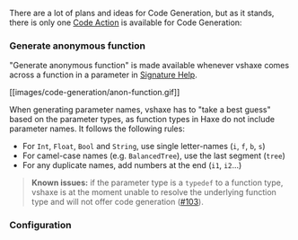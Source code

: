 There are a lot of plans and ideas for Code Generation, but as it stands, there is only one [Code Action](/vshaxe/vshaxe/wiki/Code-Actions) is available for Code Generation:

### Generate anonymous function

"Generate anonymous function" is made available whenever vshaxe comes across a function in a parameter in [Signature Help](/vshaxe/vshaxe/wiki/Signature-Help).

[[images/code-generation/anon-function.gif]]

When generating parameter names, vshaxe has to "take a best guess" based on the parameter types, as function types in Haxe do not include parameter names. It follows the following rules:

- For `Int`, `Float`, `Bool` and `String`, use single letter-names (`i`, `f`, `b`, `s`)
- For camel-case names (e.g. `BalancedTree`), use the last segment (`tree`)
- For any duplicate names, add numbers at the end (`i1`, `i2`...) 

>**Known issues:** if the parameter type is a `typedef` to a function type, vshaxe is at the moment unable to resolve the underlying function type and will not offer code generation ([#103](https://github.com/vshaxe/vshaxe/issues/103)).

### Configuration

